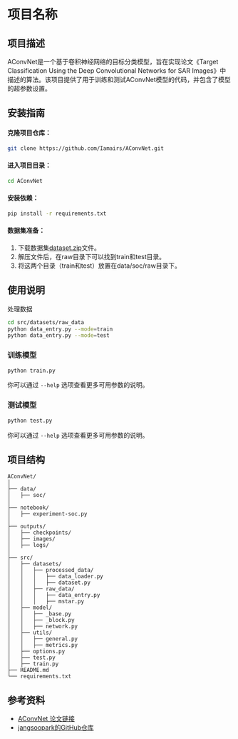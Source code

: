 # 项目名称

## 项目描述

AConvNet是一个基于卷积神经网络的目标分类模型，旨在实现论文《Target Classification Using the Deep Convolutional Networks for SAR Images》中描述的算法。该项目提供了用于训练和测试AConvNet模型的代码，并包含了模型的超参数设置。

## 安装指南

#### 克隆项目仓库：

```bash
git clone https://github.com/Iamairs/AConvNet.git
```

#### 进入项目目录：

```bash
cd AConvNet
```

#### 安装依赖：

```bash
pip install -r requirements.txt
```

#### 数据集准备：

1. 下载数据集[dataset.zip](https://github.com/jangsoopark/AConvNet-pytorch/releases/download/v2.2.0/dataset.zip)文件。
2. 解压文件后，在raw目录下可以找到train和test目录。
3. 将这两个目录（train和test）放置在data/soc/raw目录下。

## 使用说明

 处理数据

```bash
cd src/datasets/raw_data
python data_entry.py --mode=train
python data_entry.py --mode=test
```

### 训练模型

```bash
python train.py
```

你可以通过 `--help` 选项查看更多可用参数的说明。

### 测试模型

```bash
python test.py
```

你可以通过 `--help` 选项查看更多可用参数的说明。

## 项目结构

```
AConvNet/
│
├── data/
│   ├── soc/
│
├── notebook/
│   ├── experiment-soc.py
│
├── outputs/
│   ├── checkpoints/
│   ├── images/
│   ├── logs/
│
├── src/
│   ├── datasets/
│   │   ├── processed_data/
│   │   │   ├── data_loader.py
│   │   │   ├── dataset.py
│   │   ├── raw_data/
│   │   │   ├── data_entry.py
│   │   │   ├── mstar.py
│   ├── model/
│   │   ├── _base.py
│   │   ├── _block.py
│   │   ├── network.py
│   ├── utils/
│   │   ├── general.py
│   │   ├── metrics.py
│   ├── options.py
│   ├── test.py
│   ├── train.py
├── README.md
└── requirements.txt
```


## 参考资料

- [AConvNet 论文链接](https://ieeexplore.ieee.org/document/7460942/)
- [jangsoopark的GitHub仓库](https://github.com/jangsoopark/AConvNet-pytorch)

